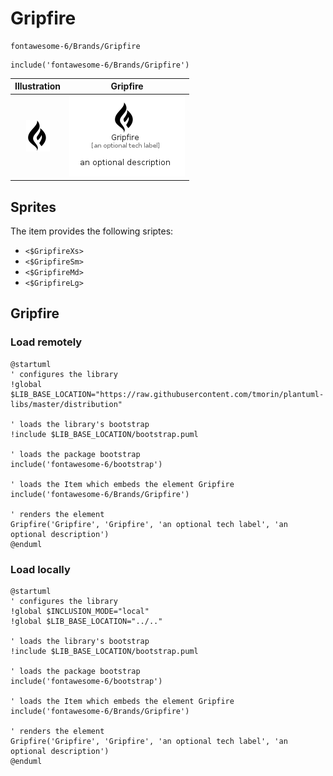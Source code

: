 # Gripfire


```text
fontawesome-6/Brands/Gripfire
```

```text
include('fontawesome-6/Brands/Gripfire')
```



| Illustration | Gripfire |
| :---: | :---: |
| ![illustration for Illustration](../../fontawesome-6/Brands/Gripfire.png) | ![illustration for Gripfire](../../fontawesome-6/Brands/Gripfire.Local.png) |



## Sprites
The item provides the following sriptes:

- `<$GripfireXs>`
- `<$GripfireSm>`
- `<$GripfireMd>`
- `<$GripfireLg>`





## Gripfire

### Load remotely
```plantuml
@startuml
' configures the library
!global $LIB_BASE_LOCATION="https://raw.githubusercontent.com/tmorin/plantuml-libs/master/distribution"

' loads the library's bootstrap
!include $LIB_BASE_LOCATION/bootstrap.puml

' loads the package bootstrap
include('fontawesome-6/bootstrap')

' loads the Item which embeds the element Gripfire
include('fontawesome-6/Brands/Gripfire')

' renders the element
Gripfire('Gripfire', 'Gripfire', 'an optional tech label', 'an optional description')
@enduml
```

### Load locally
```plantuml
@startuml
' configures the library
!global $INCLUSION_MODE="local"
!global $LIB_BASE_LOCATION="../.."

' loads the library's bootstrap
!include $LIB_BASE_LOCATION/bootstrap.puml

' loads the package bootstrap
include('fontawesome-6/bootstrap')

' loads the Item which embeds the element Gripfire
include('fontawesome-6/Brands/Gripfire')

' renders the element
Gripfire('Gripfire', 'Gripfire', 'an optional tech label', 'an optional description')
@enduml
```

